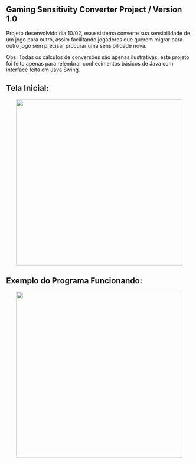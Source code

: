 ## Gaming Sensitivity Converter Project / Version 1.0
 
Projeto desenvolvido dia 10/02, esse sistema converte sua sensibilidade de um jogo para outro, assim facilitando jogadores que querem migrar para outro jogo sem precisar procurar uma sensibilidade nova.

Obs: Todas os cálculos de conversões são apenas ilustrativas, este projeto foi feito apenas para relembrar conhecimentos básicos de Java com interface feita em Java Swing.

## Tela Inicial:

<div align="center">
<img src="https://github.com/gustavocarmomendes/Gaming-Sensitivity-Converter-Project/assets/112448190/31b71f00-ceda-4bab-b635-e356926f6cc7" width="450px" />
</div>

## Exemplo do Programa Funcionando:

<div align="center">
<img src="https://github.com/gustavocarmomendes/Gaming-Sensitivity-Converter-Project/assets/112448190/99906c45-0c88-4fbe-bee4-841a09b84c3b" width="450px" />
</div>
